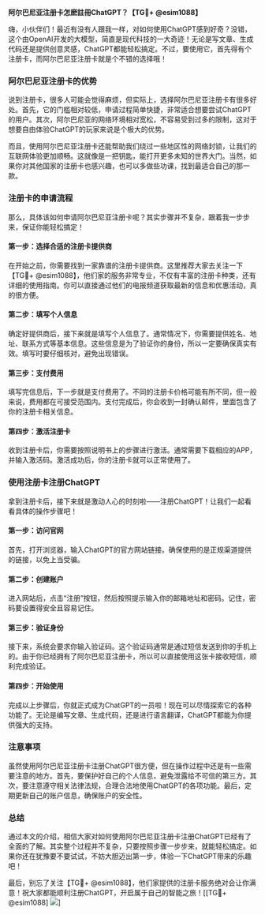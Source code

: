 **阿尔巴尼亚注册卡怎麽註冊ChatGPT？【TG💪+ @esim1088】**

嗨，小伙伴们！最近有没有人跟我一样，对如何使用ChatGPT感到好奇？没错，这个由OpenAI开发的大模型，简直是现代科技的一大奇迹！无论是写文章、生成代码还是提供创意灵感，ChatGPT都能轻松搞定。不过，要使用它，首先得有个注册卡，而阿尔巴尼亚注册卡就是个不错的选择哦！

### 阿尔巴尼亚注册卡的优势

说到注册卡，很多人可能会觉得麻烦，但实际上，选择阿尔巴尼亚注册卡有很多好处。首先，它的门槛相对较低，申请过程简单快捷，非常适合想要尝试ChatGPT的用户。其次，阿尔巴尼亚的网络环境相对宽松，不容易受到过多的限制，这对于想要自由体验ChatGPT的玩家来说是个极大的优势。

而且，使用阿尔巴尼亚注册卡还能帮助我们绕过一些地区性的网络封锁，让我们的互联网体验更加顺畅。这就像是一把钥匙，能打开更多未知的世界大门。当然，如果你对其他国家的注册卡也感兴趣，也可以多做些功课，找到最适合自己的那一款。

### 注册卡的申请流程

那么，具体该如何申请阿尔巴尼亚注册卡呢？其实步骤并不复杂，跟着我一步步来，保证你能轻松搞定！

#### 第一步：选择合适的注册卡提供商

在开始之前，你需要找到一家靠谱的注册卡提供商。这里推荐大家去关注一下【TG💪+ @esim1088】，他们家的服务非常专业，不仅有丰富的注册卡种类，还有详细的使用指南。你可以直接通过他们的电报频道获取最新的信息和优惠活动，真的很方便。

#### 第二步：填写个人信息

确定好提供商后，接下来就是填写个人信息了。通常情况下，你需要提供姓名、地址、联系方式等基本信息。这些信息是为了验证你的身份，所以一定要确保真实有效。填写时要仔细核对，避免出现错误。

#### 第三步：支付费用

填写完信息后，下一步就是支付费用了。不同的注册卡价格可能有所不同，但一般来说，费用都在可接受范围内。支付完成后，你会收到一封确认邮件，里面包含了你的注册卡相关信息。

#### 第四步：激活注册卡

收到注册卡后，你需要按照说明书上的步骤进行激活。通常需要下载相应的APP，并输入激活码。激活成功后，你的注册卡就可以正常使用了。

### 使用注册卡注册ChatGPT

拿到注册卡后，接下来就是激动人心的时刻啦——注册ChatGPT！让我们一起看看具体的操作步骤吧！

#### 第一步：访问官网

首先，打开浏览器，输入ChatGPT的官方网站链接。确保使用的是正规渠道提供的链接，以免上当受骗。

#### 第二步：创建账户

进入网站后，点击“注册”按钮，然后按照提示输入你的邮箱地址和密码。记住，密码要设置得安全且容易记住。

#### 第三步：验证身份

接下来，系统会要求你输入验证码。这个验证码通常是通过短信发送到你的手机上的。由于你已经拥有了阿尔巴尼亚注册卡，所以可以直接使用这张卡接收短信，顺利完成验证。

#### 第四步：开始使用

完成以上步骤后，你就正式成为ChatGPT的一员啦！现在可以尽情探索它的各种功能了。无论是编写文章、生成代码，还是进行语言翻译，ChatGPT都能为你提供强大的支持。

### 注意事项

虽然使用阿尔巴尼亚注册卡注册ChatGPT很方便，但在操作过程中还是有一些需要注意的地方。首先，要保护好自己的个人信息，避免泄露给不可信的第三方。其次，要注意遵守相关法律法规，合理合法地使用ChatGPT的各项功能。最后，定期更新自己的账户信息，确保账户的安全性。

### 总结

通过本文的介绍，相信大家对如何使用阿尔巴尼亚注册卡注册ChatGPT已经有了全面的了解。其实整个过程并不复杂，只要按照步骤一步步来，就能轻松搞定。如果你还在犹豫要不要试试，不妨大胆迈出第一步，体验一下ChatGPT带来的乐趣吧！

最后，别忘了关注【TG💪+ @esim1088】，他们家提供的注册卡服务绝对会让你满意！祝大家都能顺利注册ChatGPT，开启属于自己的智能之旅！[[TG💪+ @esim1088] ![](https://i.postimg.cc/4NQfJmqS/Snipaste-2025-05-13-00-14-12.png)]